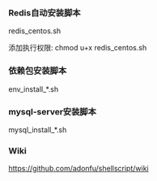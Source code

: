 ### Redis自动安装脚本
redis_centos.sh

添加执行权限:
  chmod u+x redis_centos.sh

### 依赖包安装脚本
env_install_*.sh 

### mysql-server安装脚本
mysql_install_*.sh 


### Wiki
https://github.com/adonfu/shellscript/wiki
